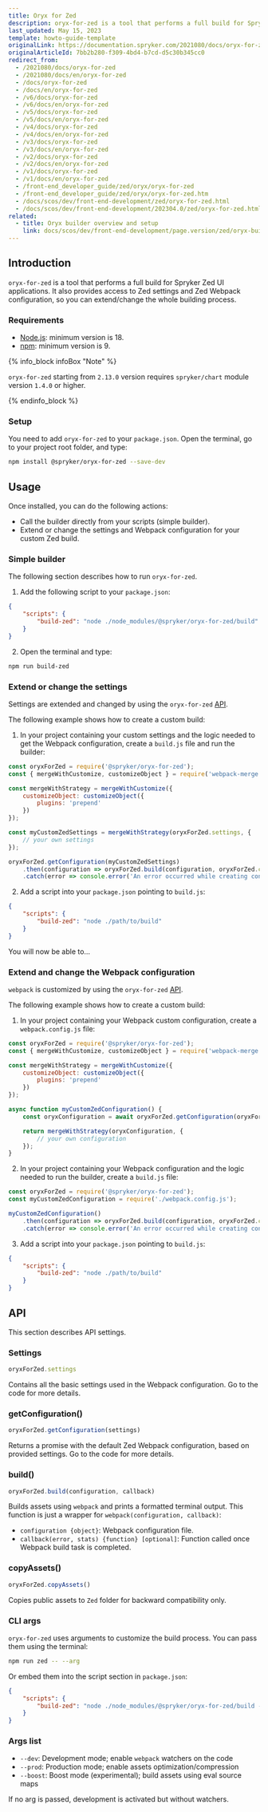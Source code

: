 ```yaml
---
title: Oryx for Zed
description: oryx-for-zed is a tool that performs a full build for Spryker Zed UI applications.
last_updated: May 15, 2023
template: howto-guide-template
originalLink: https://documentation.spryker.com/2021080/docs/oryx-for-zed
originalArticleId: 7bb2b280-f309-4bd4-b7cd-d5c30b345cc0
redirect_from:
  - /2021080/docs/oryx-for-zed
  - /2021080/docs/en/oryx-for-zed
  - /docs/oryx-for-zed
  - /docs/en/oryx-for-zed
  - /v6/docs/oryx-for-zed
  - /v6/docs/en/oryx-for-zed
  - /v5/docs/oryx-for-zed
  - /v5/docs/en/oryx-for-zed
  - /v4/docs/oryx-for-zed
  - /v4/docs/en/oryx-for-zed
  - /v3/docs/oryx-for-zed
  - /v3/docs/en/oryx-for-zed
  - /v2/docs/oryx-for-zed
  - /v2/docs/en/oryx-for-zed
  - /v1/docs/oryx-for-zed
  - /v1/docs/en/oryx-for-zed
  - /front-end_developer_guide/zed/oryx/oryx-for-zed
  - /front-end_developer_guide/zed/oryx/oryx-for-zed.htm
  - /docs/scos/dev/front-end-development/zed/oryx-for-zed.html
  - /docs/scos/dev/front-end-development/202304.0/zed/oryx-for-zed.html
related:
  - title: Oryx builder overview and setup
    link: docs/scos/dev/front-end-development/page.version/zed/oryx-builder-overview-and-setup.html
---
```


## Introduction

`oryx-for-zed` is a tool that performs a full build for Spryker Zed UI applications. 
It also provides access to Zed settings and Zed Webpack configuration, so you can extend/change the whole building process.

### Requirements

- [Node.js](https://nodejs.org/en/download/): minimum version is 18.
- [npm](https://docs.npmjs.com/downloading-and-installing-node-js-and-npm/): minimum version is 9.

{% info_block infoBox "Note" %}

`oryx-for-zed` starting from `2.13.0` version requires `spryker/chart` module version `1.4.0` or higher.

{% endinfo_block %}

### Setup

You need to add `oryx-for-zed` to your `package.json`. Open the terminal, go to your project root folder, and type:

```bash
npm install @spryker/oryx-for-zed --save-dev
```

## Usage

Once installed, you can do the following actions:

* Call the builder directly from your scripts (simple builder).
* Extend or change the settings and Webpack configuration for your custom Zed build.

### Simple builder

The following section describes how to run `oryx-for-zed`. 

1. Add the following script to your `package.json`:

```json
{
    "scripts": {
        "build-zed": "node ./node_modules/@spryker/oryx-for-zed/build"
    }
}
```

2. Open the terminal and type:

```bash
npm run build-zed
```

### Extend or change the settings

Settings are extended and changed by using the `oryx-for-zed` [API](/docs/scos/dev/front-end-development/{{page.version}}/zed/oryx-for-zed.html#api).

The following example shows how to create a custom build:

1. In your project containing your custom settings and the logic needed to get the Webpack configuration, create a `build.js` file and run the builder:

```js
const oryxForZed = require('@spryker/oryx-for-zed');
const { mergeWithCustomize, customizeObject } = require('webpack-merge');

const mergeWithStrategy = mergeWithCustomize({
    customizeObject: customizeObject({
        plugins: 'prepend'
    })
});

const myCustomZedSettings = mergeWithStrategy(oryxForZed.settings, {
    // your own settings
});

oryxForZed.getConfiguration(myCustomZedSettings)
    .then(configuration => oryxForZed.build(configuration, oryxForZed.copyAssets))
    .catch(error => console.error('An error occurred while creating configuration', error));
```

2. Add a script into your `package.json` pointing to `build.js`:

```json
{
    "scripts": {
        "build-zed": "node ./path/to/build"
    }
}
```

You will now be able to…

### Extend and change the Webpack configuration

`webpack` is customized by using the `oryx-for-zed` [API](/docs/scos/dev/front-end-development/{{page.version}}/zed/oryx-for-zed.html#api).

The following example shows how to create a custom build:

1. In your project containing your Webpack custom configuration, create a `webpack.config.js` file:

```js
const oryxForZed = require('@spryker/oryx-for-zed');
const { mergeWithCustomize, customizeObject } = require('webpack-merge');

const mergeWithStrategy = mergeWithCustomize({
    customizeObject: customizeObject({
        plugins: 'prepend'
    })
});

async function myCustomZedConfiguration() {
    const oryxConfiguration = await oryxForZed.getConfiguration(oryxForZed.settings);

    return mergeWithStrategy(oryxConfiguration, {
        // your own configuration
    });
}
```

2. In your project containing your Webpack configuration and the logic needed to run the builder, create a `build.js` file:

```js
const oryxForZed = require('@spryker/oryx-for-zed');
const myCustomZedConfiguration = require('./webpack.config.js');

myCustomZedConfiguration()
    .then(configuration => oryxForZed.build(configuration, oryxForZed.copyAssets))
    .catch(error => console.error('An error occurred while creating configuration', error));
```

3. Add a script into your `package.json` pointing to `build.js`:

```json
{
    "scripts": {
        "build-zed": "node ./path/to/build"
    }
}
```

## API

This section describes API settings.

### Settings

```js
oryxForZed.settings
```

Contains all the basic settings used in the Webpack configuration. Go to the code for more details.

### getConfiguration()

```js 
oryxForZed.getConfiguration(settings)
```

Returns a promise with the default Zed Webpack configuration, based on provided settings.
Go to the code for more details.

### build()

```js
oryxForZed.build(configuration, callback)
```

Builds assets using `webpack` and prints a formatted terminal output. This function is just a wrapper for `webpack(configuration, callback)`:

* `configuration {object}`: Webpack configuration file.
* `callback(error, stats) {function} [optional]`: Function called once Webpack build task is completed.

### copyAssets()

```js
oryxForZed.copyAssets()
```

Copies public assets to `Zed` folder for backward compatibility only.

### CLI args

`oryx-for-zed` uses arguments to customize the build process.
You can pass them using the terminal:

```bash
npm run zed -- --arg
```

Or embed them into the script section in `package.json`:

```json
{
    "scripts": {
        "build-zed": "node ./node_modules/@spryker/oryx-for-zed/build --arg"
    }
}
```

### Args list

* `--dev`: Development mode; enable `webpack` watchers on the code
* `--prod`: Production mode; enable assets optimization/compression
* `--boost`: Boost mode (experimental); build assets using eval source maps

If no arg is passed, development is activated but without watchers.
